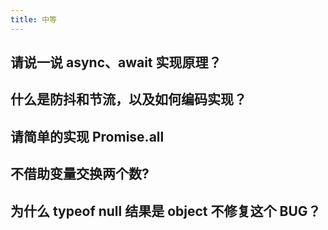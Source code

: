 ```yaml
---
title: 中等
---
```


## 请说一说 async、await 实现原理？

<Answer>

</Answer>

## 什么是防抖和节流，以及如何编码实现？

<Answer>

</Answer>

## 请简单的实现 Promise.all

<Answer>

</Answer>

## 不借助变量交换两个数?

<Answer>

</Answer>

## 为什么 typeof null 结果是 object 不修复这个 BUG？

<Answer>

</Answer>

